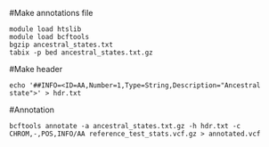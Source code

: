 #Make annotations file  
      
`module load htslib`    
`module load bcftools`    
`bgzip ancestral_states.txt`    
`tabix -p bed ancestral_states.txt.gz`   

#Make header    
        
`echo '##INFO=<ID=AA,Number=1,Type=String,Description="Ancestral state">' > hdr.txt`     

#Annotation   
      
`bcftools annotate -a ancestral_states.txt.gz -h hdr.txt -c CHROM,-,POS,INFO/AA reference_test_stats.vcf.gz > annotated.vcf` 

